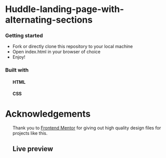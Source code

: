 # Huddle-landing-page-with-alternating-sections
<h3><bold>Getting started</bold></h3>
<ul>
  <li>Fork or directly clone this repository to your local machine</li>
  <li>Open index.html in your browser of choice</li>
  <li>Enjoy!</li>
</ul>

<h3><bolder>Built with</bolder></h3>
<ul>
  <h4>HTML</h4>
  <h4>CSS</h4>
</ul>

<h1>Acknowledgements</h1>
<ul>
  <p>Thank you to <a href="https://www.frontendmentor.io/" target="_blank">Frontend Mentor</a> for giving out high quality design files for projects like this.

<h2>Live preview</h2>
<a href="https://majdak84.github.io/Huddle-landing-page-with-alternating-sections/"</a>

